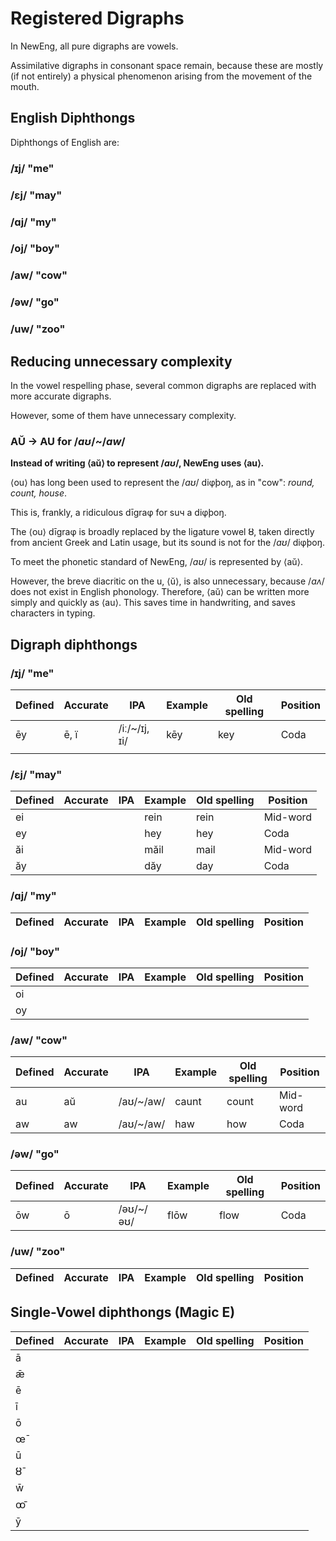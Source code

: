 # Registered Digraphs

In NewEng, all pure digraphs are vowels.

Assimilative digraphs in consonant space remain, because these are mostly (if not entirely) a physical phenomenon arising from the movement of the mouth.  

## English Diphthongs 

Diphthongs of English are:
### /ɪj/ "me"  
### /ɛj/ "may"  
### /ɑj/ "my"  
### /oj/ "boy"  
### /aw/ "cow"  
### /əw/ "go"  
### /uw/ "zoo"  

## Reducing unnecessary complexity

In the vowel respelling phase, several common digraphs are replaced with more accurate digraphs.

However, some of them have unnecessary complexity.

### AŬ → AU for /_aʊ_/\~/_aw_/

**Instead of writing ⟨aŭ⟩ to represent /**_**aʊ**_**/, NewEng uses ⟨au⟩.**

⟨ou⟩ has long been used to represent the /_aʊ_/ diφþoŋ, as in "cow": _round, count, house_.&#x20;

This is, frankly, a ridiculous dīgraφ for suч a diφþoŋ.

The ⟨ou⟩ dīgraφ is broadly replaced by the ligature vowel ȣ, taken directly from ancient Greek and Latin usage, but its sound is not for the /_aʊ_/ diφþoŋ.

To meet the phonetic standard of NewEng, /_aʊ_/ is represented by ⟨aŭ⟩.

However, the breve diacritic on the u, ⟨ŭ⟩, is also unnecessary, because /_aʌ_/ does not exist in English phonology. Therefore, ⟨aŭ⟩ can be written more simply and quickly as ⟨au⟩. This saves time in handwriting, and saves characters in typing.



## Digraph diphthongs

### /ɪj/ "me"  

| Defined | Accurate | IPA            | Example | Old spelling | Position |
| ------- | -------- | -------------- | ------- | ------------ | -------- |
| ēy     | ē, ï   | /iː/\~/ɪj, ɪi/ | kēy    | key          | Coda     |
|         |          |                |         |              |          |


### /ɛj/ "may"  

| Defined | Accurate | IPA            | Example | Old spelling | Position |
| ------- | -------- | -------------- | ------- | ------------ | -------- |
| ei      |          |                | rein    | rein         | Mid-word |
| ey      |          |                | hey     | hey          | Coda     |
| ăi     |          |                | măil   | mail         | Mid-word |
| ăy     |          |                | dăy    | day          | Coda     |


### /ɑj/ "my"  

| Defined | Accurate | IPA            | Example | Old spelling | Position |
| ------- | -------- | -------------- | ------- | ------------ | -------- |


### /oj/ "boy"  

| Defined | Accurate | IPA            | Example | Old spelling | Position |
| ------- | -------- | -------------- | ------- | ------------ | -------- |
| oi      |          |                |         |              |          |
| oy      |          |                |         |              |          |


### /aw/ "cow"  

| Defined | Accurate | IPA            | Example | Old spelling | Position |
| ------- | -------- | -------------- | ------- | ------------ | -------- |
| au      | aŭ      | /aʊ/\~/aw/     | caunt   | count        | Mid-word |
| aw      | aw       | /aʊ/\~/aw/     | haw     | how          | Coda     |


### /əw/ "go"  

| Defined | Accurate | IPA            | Example | Old spelling | Position |
| ------- | -------- | -------------- | ------- | ------------ | -------- |
| ōw     | ō       | /əʊ/\~/əʊ/     | flōw   | flow         | Coda     |


### /uw/ "zoo"  

| Defined | Accurate | IPA            | Example | Old spelling | Position |
| ------- | -------- | -------------- | ------- | ------------ | -------- |








## Single-Vowel diphthongs (Magic E) 

| Defined | Accurate | IPA            | Example | Old spelling | Position |
| ------- | -------- | -------------- | ------- | ------------ | -------- |
| ā      |          |                |         |              |          |
| ǣ      |          |                |         |              |          |
| ē      |          |                |         |              |          |
| ī      |          |                |         |              |          |
| ō      |          |                |         |              |          |
| œ̄      |          |                |         |              |          |
| ū      |          |                |         |              |          |
| ȣ̄      |          |                |         |              |          |
| w̄      |          |                |         |              |          |
| ꝏ̄      |          |                |         |              |          |
| ȳ      |          |                |         |              |          |